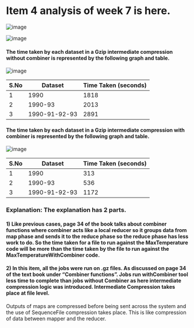 # Item 4 analysis of week 7 is here.


![image](https://cloud.githubusercontent.com/assets/25064372/24327580/9f3a0ce4-119a-11e7-851c-0c7e17ea9c2a.png)

![image](https://cloud.githubusercontent.com/assets/25064372/24327583/a87bec82-119a-11e7-842a-a667c3bde798.png)

#### The time taken by each dataset in a Gzip intermediate compression without combiner is represented by the following graph and table.

![image](https://cloud.githubusercontent.com/assets/25064372/24327586/b33af1c2-119a-11e7-9e95-9dbb9f3c2f99.png)


S.No | Dataset        | Time Taken (seconds)
---  | ---            | ---
1    | 1990           | 1818
2    | 1990-93        | 2013
3    | 1990-91-92-93  | 2891


#### The time taken by each dataset in a Gzip intermediate compression with combiner is represented by the following graph and table.

![image](https://cloud.githubusercontent.com/assets/25064372/24327590/bd56a0f2-119a-11e7-98a3-ef178ab1fd81.png)


S.No | Dataset        | Time Taken (seconds)
---  | ---            | ---
1    | 1990           | 313
2    | 1990-93        | 536
3    | 1990-91-92-93  | 1172



### Explanation: The explanation has 2 parts.

#### 1) Like previous cases, page 34 of the book talks about combiner functions where combiner acts like a local reducer so it groups data from map phase and sends it to the reduce phase so the reduce phase has less work to do. So the time taken for a file to run against the MaxTemperature code will be more than the time taken by the file to run against the MaxTemperatureWithCombiner code.

#### 2) In this item, all the jobs were run on .gz files. As discussed on page 34 of the text book under “Combiner functions”. Jobs run withCombiner tool less time to complete than jobs without Combiner as here intermediate compression logic was introduced. Intermediate Compression takes place at file level.

Outputs of maps are compressed before being sent across the system  and the use of SequenceFile compression takes place. This is like compression of data between mapper and the reducer.  

























